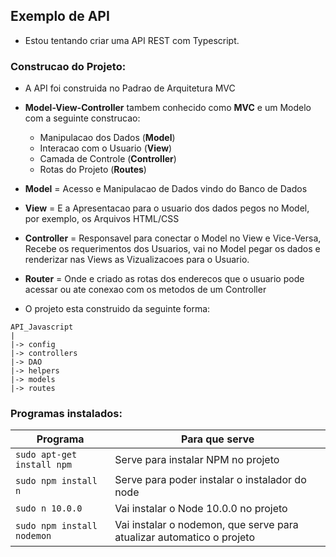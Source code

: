 ## Exemplo de API

* Estou tentando criar uma API REST com Typescript.

### Construcao do Projeto:

* A API foi construida no Padrao de Arquitetura MVC
* **Model-View-Controller** tambem conhecido como **MVC** e um Modelo com a seguinte construcao:
    * Manipulacao dos Dados (**Model**)
    * Interacao com o Usuario (**View**)
    * Camada de Controle (**Controller**)
    * Rotas do Projeto (**Routes**)
 * **Model** = Acesso e Manipulacao de Dados vindo do Banco de Dados
 * **View** = E a Apresentacao para o usuario dos dados pegos no Model, por exemplo, os Arquivos HTML/CSS
 * **Controller** = Responsavel para conectar o Model no View e Vice-Versa, Recebe os requerimentos dos Usuarios, vai
 no Model pegar os dados e renderizar nas Views as Vizualizacoes para o Usuario.
 * **Router** = Onde e criado as rotas dos enderecos que o usuario pode acessar ou ate conexao com os metodos de um 
 Controller
 
 * O projeto esta construido da seguinte forma:
 
 ```text
API_Javascript
|
|-> config
|-> controllers
|-> DAO
|-> helpers
|-> models
|-> routes
```

### Programas instalados:

Programa|Para que serve|
|---|---|
`sudo apt-get install npm`| Serve para instalar NPM no projeto
`sudo npm install n`| Serve para poder instalar o instalador do node
`sudo n 10.0.0`| Vai instalar o Node 10.0.0 no projeto
`sudo npm install nodemon`| Vai instalar o nodemon, que serve para atualizar automatico o projeto